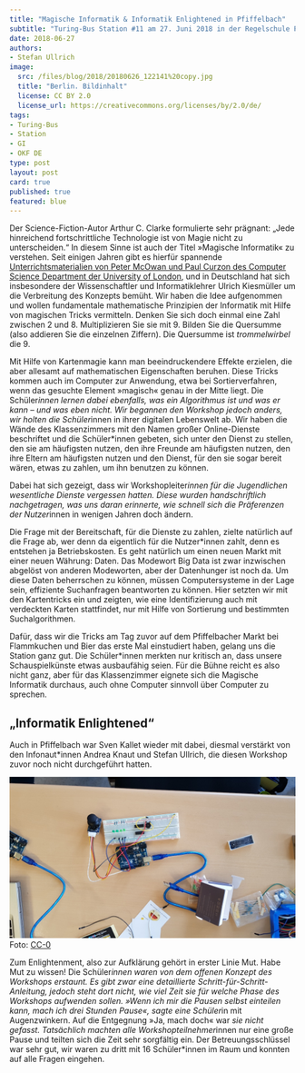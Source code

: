 ```yaml
---
title: "Magische Informatik & Informatik Enlightened in Pfiffelbach"
subtitle: "Turing-Bus Station #11 am 27. Juni 2018 in der Regelschule Pfiffelbach (Thüringen) mit 16 Schülerinnen (15-16 Jahre)"
date: 2018-06-27
authors:
- Stefan Ullrich
image:
  src: /files/blog/2018/20180626_122141%20copy.jpg
  title: "Berlin. Bildinhalt"
  license: CC BY 2.0
  license_url: https://creativecommons.org/licenses/by/2.0/de/
tags:
- Turing-Bus
- Station
- GI
- OKF DE
type: post
layout: post
card: true
published: true
featured: blue
---
```


Der Science-Fiction-Autor Arthur C. Clarke formulierte sehr prägnant: „Jede hinreichend fortschrittliche Technologie ist von Magie nicht zu unterscheiden.“ In diesem Sinne ist auch der Titel »Magische Informatik« zu verstehen. Seit einigen Jahren gibt es hierfür spannende [Unterrichtsmaterialien von Peter McOwan und Paul Curzon des Computer Science Department der University of London](http://www.cs4fn.org/magie/downloads/diemagiederinformatik.pdf), und in Deutschland hat sich insbesondere der Wissenschaftler und Informatiklehrer Ulrich Kiesmüller um die Verbreitung des Konzepts bemüht. Wir haben die Idee aufgenommen und wollen fundamentale mathematische Prinzipien der Informatik mit Hilfe von magischen Tricks vermitteln. Denken Sie sich doch einmal eine Zahl zwischen 2 und 8. Multiplizieren Sie sie mit 9. Bilden Sie die Quersumme (also addieren Sie die einzelnen Ziffern). Die Quersumme ist *trommelwirbel* die 9.

Mit Hilfe von Kartenmagie kann man beeindruckendere Effekte erzielen, die aber allesamt auf mathematischen Eigenschaften beruhen. Diese Tricks kommen auch im Computer zur Anwendung, etwa bei Sortierverfahren, wenn das gesuchte Element »magisch« genau in der Mitte liegt. Die Schüler*innen lernen dabei ebenfalls, was ein Algorithmus ist und was er kann – und was eben nicht.
Wir begannen den Workshop jedoch anders, wir holten die Schüler*innen in ihrer digitalen Lebenswelt ab. Wir haben die Wände des Klassenzimmers mit den Namen großer Online-Dienste beschriftet und die Schüler*innen gebeten, sich unter den Dienst zu stellen, den sie am häufigsten nutzen, den ihre Freunde am häufigsten nutzen, den ihre Eltern am häufigsten nutzen und den Dienst, für den sie sogar bereit wären, etwas zu zahlen, um ihn benutzen zu können.

Dabei hat sich gezeigt, dass wir Workshopleiter*innen für die Jugendlichen wesentliche Dienste vergessen hatten. Diese wurden handschriftlich nachgetragen, was uns daran erinnerte, wie schnell sich die Präferenzen der Nutzer*innen in wenigen Jahren doch ändern.

Die Frage mit der Bereitschaft, für die Dienste zu zahlen, zielte natürlich auf die Frage ab, wer denn da eigentlich für die Nutzer*innen zahlt, denn es entstehen ja Betriebskosten. Es geht natürlich um einen neuen Markt mit einer neuen Währung: Daten. Das Modewort Big Data ist zwar inzwischen abgelöst von anderen Modeworten, aber der Datenhunger ist noch da. Um diese Daten beherrschen zu können, müssen Computersysteme in der Lage sein, effiziente Suchanfragen beantworten zu können. Hier setzten wir mit den Kartentricks ein und zeigten, wie eine Identifizierung auch mit verdeckten Karten stattfindet, nur mit Hilfe von Sortierung und bestimmten Suchalgorithmen.

Dafür, dass wir die Tricks am Tag zuvor auf dem Pfiffelbacher Markt bei Flammkuchen und Bier das erste Mal einstudiert haben, gelang uns die Station ganz gut. Die Schüler*innen merkten nur kritisch an, dass unsere Schauspielkünste etwas ausbaufähig seien. Für die Bühne reicht es also nicht ganz, aber für das Klassenzimmer eignete sich die Magische Informatik durchaus, auch ohne Computer sinnvoll über Computer zu sprechen.

## „Informatik Enlightened“

Auch in Pfiffelbach war Sven Kallet wieder mit dabei, diesmal verstärkt von den Infonaut*innen Andrea Knaut und Stefan Ullrich, die diesen Workshop zuvor noch nicht durchgeführt hatten.


![Turing-Bus in Pfiffelbach](/files/blog/2018/20180626_122141%20copy.jpg)
Foto: <a href="https://creativecommons.org/choose/zero/?lang=de">CC-0</a>


Zum Enlightenment, also zur Aufklärung gehört in erster Linie Mut. Habe Mut zu wissen! Die Schüler*innen waren von dem offenen Konzept des Workshops erstaunt. Es gibt zwar eine detaillierte Schritt-für-Schritt-Anleitung, jedoch steht dort nicht, wie viel Zeit sie für welche Phase des Workshops aufwenden sollen. »Wenn ich mir die Pausen selbst einteilen kann, mach ich drei Stunden Pause«, sagte eine Schüler*in mit Augenzwinkern. Auf die Entgegnung »Ja, mach doch« war *sie nicht gefasst. Tatsächlich machten alle Workshopteilnehmer*innen nur eine große Pause und teilten sich die Zeit sehr sorgfältig ein.
Der Betreuungsschlüssel war sehr gut, wir waren zu dritt mit 16 Schüler*innen im Raum und konnten auf alle Fragen eingehen.
